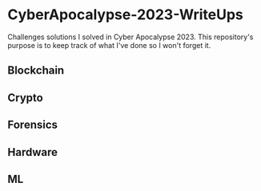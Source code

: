 # CyberApocalypse-2023-WriteUps
Challenges solutions I solved in Cyber Apocalypse 2023. This repository's purpose is to keep track of what I've done so I won't forget it.

## Blockchain

## Crypto

## Forensics

## Hardware

## ML

